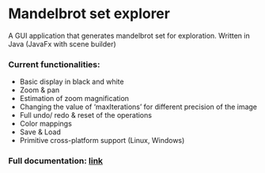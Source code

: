 # Mandelbrot set explorer
A GUI application that generates mandelbrot set for exploration.
Written in Java (JavaFx with scene builder)

### Current functionalities:
- Basic display in black and white 
- Zoom & pan 
- Estimation of zoom magnification 
- Changing the value of ‘maxIterations’ for different precision of the image 
- Full undo/ redo & reset of the operations 
- Color mappings 
- Save & Load 
- Primitive cross-platform support (Linux, Windows)

### Full documentation: [link](https://universityofstandrews907-my.sharepoint.com/:w:/g/personal/sht2_st-andrews_ac_uk/EfpCGXFHqZ1HuazHQKtrwoYBquSKCb5qkGZVHB0DSF5w5Q?e=PZgFvD)
